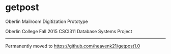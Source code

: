 # getpost
Oberlin Mailroom Digitization Prototype

Oberlin College Fall 2015 CSCI311 Database Systems Project

---

Permanently moved to https://github.com/heavenk21/getpost1.0
